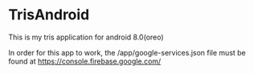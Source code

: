 # TrisAndroid
This is my tris application for android 8.0(oreo)

In order for this app to work, the /app/google-services.json file must be found at https://console.firebase.google.com/
